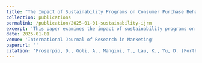 ```yaml
---
title: "The Impact of Sustainability Programs on Consumer Purchase Behavior: Evidence from Amazon"
collection: publications
permalink: /publication/2025-01-01-sustainability-ijrm
excerpt: 'This paper examines the impact of sustainability programs on consumer purchasing behavior.'
date: 2025-01-01
venue: 'International Journal of Research in Marketing'
paperurl: ''
citation: 'Proserpio, D., Goli, A., Mangini, T., Lau, K., Yu, D. (Forthcoming). &quot;The Impact of Sustainability Programs on Consumer Purchase Behavior: Evidence from Amazon.&quot; <i>International Journal of Research in Marketing</i>.'
---
```

